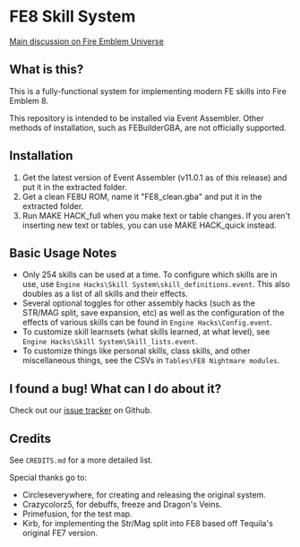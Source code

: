 
# FE8 Skill System

[Main discussion on Fire Emblem Universe](https://feuniverse.us/t/fe8-skill-system-v1-0-254-skills-done-more-on-the-way/2312)

## What is this?

This is a fully-functional system for implementing modern FE skills into Fire
Emblem 8.

This repository is intended to be installed via Event Assembler. Other methods
of installation, such as FEBuilderGBA, are not officially supported.

## Installation

1. Get the latest version of Event Assembler (v11.0.1 as of this release) and put it in the extracted folder.
2. Get a clean FE8U ROM, name it "FE8_clean.gba" and put it in the extracted folder.
3. Run MAKE HACK_full when you make text or table changes. If you aren't inserting new text or tables, you can use MAKE HACK_quick instead.

## Basic Usage Notes

- Only 254 skills can be used at a time. To configure which skills are in use, use `Engine Hacks\Skill System\skill_definitions.event`. This also doubles as a list of all skills and their effects.
- Several optional toggles for other assembly hacks (such as the STR/MAG split, save expansion, etc) as well as the configuration of the effects of various skills can be found in `Engine Hacks\Config.event`.
- To customize skill learnsets (what skills learned, at what level), see `Engine Hacks\Skill System\Skill_lists.event`.
- To customize things like personal skills, class skills, and other miscellaneous things, see the CSVs in `Tables\FE8 Nightmare modules`.

## I found a bug! What can I do about it?

Check out our [issue tracker](https://github.com/FireEmblemUniverse/SkillSystem_FE8/issues) on Github.

## Credits

See `CREDITS.md` for a more detailed list.

Special thanks go to:
  - Circleseverywhere, for creating and releasing the original system.
  - Crazycolorz5, for debuffs, freeze and Dragon's Veins.
  - Primefusion, for the test map.
  - Kirb, for implementing the Str/Mag split into FE8 based off Tequila's original FE7 version.

